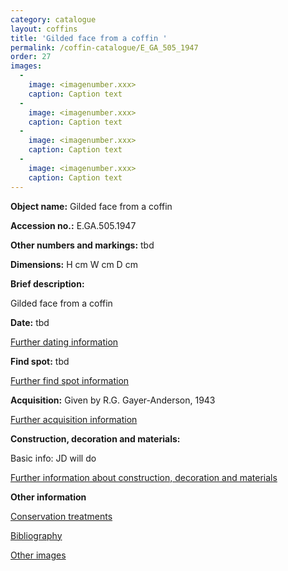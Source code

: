 ```yaml
---
category: catalogue
layout: coffins
title: 'Gilded face from a coffin '
permalink: /coffin-catalogue/E_GA_505_1947
order: 27
images: 
  -
    image: <imagenumber.xxx>
    caption: Caption text
  -
    image: <imagenumber.xxx>
    caption: Caption text
  -
    image: <imagenumber.xxx>
    caption: Caption text
  -
    image: <imagenumber.xxx>
    caption: Caption text
---
```


**Object name:** 
Gilded face from a coffin 

**Accession no.:** 
E.GA.505.1947

**Other numbers and markings:**
tbd

**Dimensions:** 
H <xxxx> cm
W <xxxx> cm
D <xxxx> cm

**Brief description:** 

Gilded face from a coffin 

**Date:**
tbd

[Further dating information](/catalogue_extras/E_GA_505_1947_dating)

**Find spot:**
tbd

[Further find spot information](/catalogue_extras/E_GA_505_1947_findspot)

**Acquisition:**
Given by R.G. Gayer-Anderson, 1943

[Further acquisition information](/catalogue_extras/E_GA_505_1947_acquisition)

**Construction, decoration and materials:**

Basic info: JD will do

[Further information about construction, decoration and materials](/catalogue_extras/E_GA_505_1947_materials)


**Other information**

[Conservation treatments](/catalogue_extras/E_GA_505_1947_conservation)

[Bibliography](/catalogue_extras/E_GA_505_1947_bibliography)

[Other images](/catalogue_extras/E_GA_505_1947_imagesheet)

